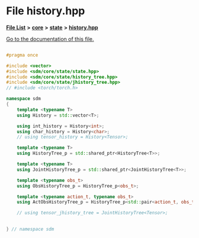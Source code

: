 
# File history.hpp

[**File List**](files.md) **>** [**core**](dir_92216a09053680f71034e5e26026ee62.md) **>** [**state**](dir_d0d8dc666ec4ca9b544d63f25347f269.md) **>** [**history.hpp**](history_8hpp.md)

[Go to the documentation of this file.](history_8hpp.md) 


````cpp

#pragma once

#include <vector>
#include <sdm/core/state/state.hpp>
#include <sdm/core/state/history_tree.hpp>
#include <sdm/core/state/jhistory_tree.hpp>
// #include <torch/torch.h>

namespace sdm
{
    template <typename T>
    using History = std::vector<T>;

    using int_history = History<int>;
    using char_history = History<char>;
    // using tensor_history = History<Tensor>;

    template <typename T>
    using HistoryTree_p = std::shared_ptr<HistoryTree<T>>;

    template <typename T>
    using JointHistoryTree_p = std::shared_ptr<JointHistoryTree<T>>;

    template <typename obs_t>
    using ObsHistoryTree_p = HistoryTree_p<obs_t>;

    template <typename action_t, typename obs_t>
    using ActObsHistoryTree_p = HistoryTree_p<std::pair<action_t, obs_t>>;

    // using tensor_jhistory_tree = JointHistoryTree<Tensor>;
    

} // namespace sdm
````

